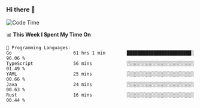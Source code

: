 ### Hi there 👋

<!--
**CrazyCollin/crazycollin** is a ✨ _special_ ✨ repository because its `README.md` (this file) appears on your GitHub profile.

Here are some ideas to get you started:

- 🔭 I’m currently working on ...
- 🌱 I’m currently learning ...
- 👯 I’m looking to collaborate on ...
- 🤔 I’m looking for help with ...
- 💬 Ask me about ...
- 📫 How to reach me: ...
- 😄 Pronouns: ...
- ⚡ Fun fact: ...
-->

<!--START_SECTION:waka-->
![Code Time](http://img.shields.io/badge/Code%20Time-788%20hrs%2025%20mins-blue)

📊 **This Week I Spent My Time On** 

```text
💬 Programming Languages: 
Go                       61 hrs 1 min        ████████████████████████░   96.06 % 
TypeScript               56 mins             ░░░░░░░░░░░░░░░░░░░░░░░░░   01.49 % 
YAML                     25 mins             ░░░░░░░░░░░░░░░░░░░░░░░░░   00.66 % 
Java                     24 mins             ░░░░░░░░░░░░░░░░░░░░░░░░░   00.63 % 
Rust                     16 mins             ░░░░░░░░░░░░░░░░░░░░░░░░░   00.44 % 
```


<!--END_SECTION:waka-->
